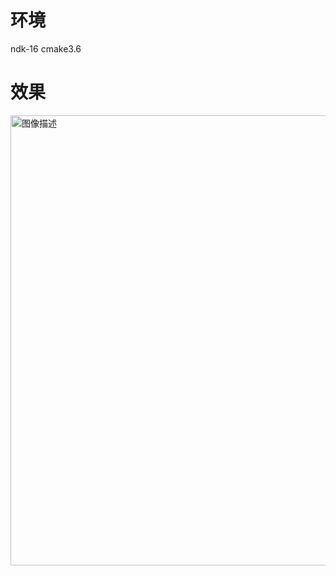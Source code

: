 # 环境
ndk-16 
cmake3.6

# 效果
<img src="https://github.com/baoyu45585/blend/blob/main/output.gif" alt="图像描述" width="720">


